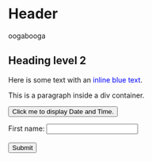 # Header
oogabooga

## Heading level 2

Here is some text with an <span style="color:blue">inline blue text</span>.
<div>
  <p>This is a paragraph inside a div container.</p>
  
</div>

<button type="button"
onclick="document.getElementById('demo').innerHTML = Date()">
Click me to display Date and Time.</button>

<p id="demo"></p>

<label for="fname">First name:</label>
<input type="text" id="fname" name="fname"><br><br>
<input type="submit" value="Submit">

<script type = "module">
  import square from '/scripts.js'
  console.log(square(3))
</script>
